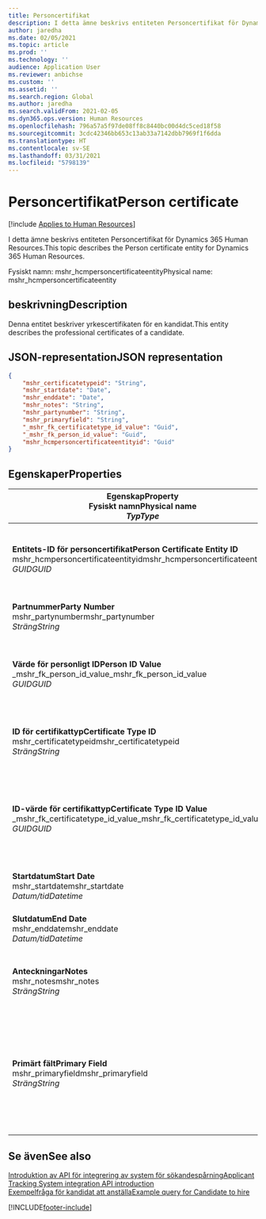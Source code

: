 ```yaml
---
title: Personcertifikat
description: I detta ämne beskrivs entiteten Personcertifikat för Dynamics 365 Human Resources.
author: jaredha
ms.date: 02/05/2021
ms.topic: article
ms.prod: ''
ms.technology: ''
audience: Application User
ms.reviewer: anbichse
ms.custom: ''
ms.assetid: ''
ms.search.region: Global
ms.author: jaredha
ms.search.validFrom: 2021-02-05
ms.dyn365.ops.version: Human Resources
ms.openlocfilehash: 796a57a5f97de08ff8c8440bc00d4dc5ced18f58
ms.sourcegitcommit: 3cdc42346bb653c13ab33a7142dbb7969f1f6dda
ms.translationtype: HT
ms.contentlocale: sv-SE
ms.lasthandoff: 03/31/2021
ms.locfileid: "5798139"
---
```

# <a name="person-certificate"></a><span data-ttu-id="e4e58-103">Personcertifikat</span><span class="sxs-lookup"><span data-stu-id="e4e58-103">Person certificate</span></span>

[!include [Applies to Human Resources](../includes/applies-to-hr.md)]

<span data-ttu-id="e4e58-104">I detta ämne beskrivs entiteten Personcertifikat för Dynamics 365 Human Resources.</span><span class="sxs-lookup"><span data-stu-id="e4e58-104">This topic describes the Person certificate entity for Dynamics 365 Human Resources.</span></span>

<span data-ttu-id="e4e58-105">Fysiskt namn: mshr_hcmpersoncertificateentity</span><span class="sxs-lookup"><span data-stu-id="e4e58-105">Physical name: mshr_hcmpersoncertificateentity</span></span>

## <a name="description"></a><span data-ttu-id="e4e58-106">beskrivning</span><span class="sxs-lookup"><span data-stu-id="e4e58-106">Description</span></span>

<span data-ttu-id="e4e58-107">Denna entitet beskriver yrkescertifikaten för en kandidat.</span><span class="sxs-lookup"><span data-stu-id="e4e58-107">This entity describes the professional certificates of a candidate.</span></span>

## <a name="json-representation"></a><span data-ttu-id="e4e58-108">JSON-representation</span><span class="sxs-lookup"><span data-stu-id="e4e58-108">JSON representation</span></span>

```json
{
    "mshr_certificatetypeid": "String",
    "mshr_startdate": "Date",
    "mshr_enddate": "Date",
    "mshr_notes": "String",
    "mshr_partynumber": "String",
    "mshr_primaryfield": "String",
    "_mshr_fk_certificatetype_id_value": "Guid",
    "_mshr_fk_person_id_value": "Guid",
    "mshr_hcmpersoncertificateentityid": "Guid"
}
```

## <a name="properties"></a><span data-ttu-id="e4e58-109">Egenskaper</span><span class="sxs-lookup"><span data-stu-id="e4e58-109">Properties</span></span>

| <span data-ttu-id="e4e58-110">Egenskap</span><span class="sxs-lookup"><span data-stu-id="e4e58-110">Property</span></span><br><span data-ttu-id="e4e58-111">**Fysiskt namn**</span><span class="sxs-lookup"><span data-stu-id="e4e58-111">**Physical name**</span></span><br><span data-ttu-id="e4e58-112">**_Typ_**</span><span class="sxs-lookup"><span data-stu-id="e4e58-112">**_Type_**</span></span> | <span data-ttu-id="e4e58-113">Använd</span><span class="sxs-lookup"><span data-stu-id="e4e58-113">Use</span></span> | <span data-ttu-id="e4e58-114">beskrivning</span><span class="sxs-lookup"><span data-stu-id="e4e58-114">Description</span></span> |
| --- | --- | --- |
| <span data-ttu-id="e4e58-115">**Entitets-ID för personcertifikat**</span><span class="sxs-lookup"><span data-stu-id="e4e58-115">**Person Certificate Entity ID**</span></span><br><span data-ttu-id="e4e58-116">mshr_hcmpersoncertificateentityid</span><span class="sxs-lookup"><span data-stu-id="e4e58-116">mshr_hcmpersoncertificateentityid</span></span><br><span data-ttu-id="e4e58-117">*GUID*</span><span class="sxs-lookup"><span data-stu-id="e4e58-117">*GUID*</span></span> | <span data-ttu-id="e4e58-118">Skrivskydd</span><span class="sxs-lookup"><span data-stu-id="e4e58-118">Read-only</span></span><br><span data-ttu-id="e4e58-119">Obligatoriskt</span><span class="sxs-lookup"><span data-stu-id="e4e58-119">Required</span></span> | <span data-ttu-id="e4e58-120">Systemgenererad, unik identifierare för entitetsposten för personcertifikat.</span><span class="sxs-lookup"><span data-stu-id="e4e58-120">System-generated unique identifier for the person certificate entity record.</span></span> |
| <span data-ttu-id="e4e58-121">**Partnummer**</span><span class="sxs-lookup"><span data-stu-id="e4e58-121">**Party Number**</span></span><br><span data-ttu-id="e4e58-122">mshr_partynumber</span><span class="sxs-lookup"><span data-stu-id="e4e58-122">mshr_partynumber</span></span><br><span data-ttu-id="e4e58-123">*Sträng*</span><span class="sxs-lookup"><span data-stu-id="e4e58-123">*String*</span></span> | <span data-ttu-id="e4e58-124">Skrivskydd</span><span class="sxs-lookup"><span data-stu-id="e4e58-124">Read/write</span></span><br><span data-ttu-id="e4e58-125">Obligatoriskt</span><span class="sxs-lookup"><span data-stu-id="e4e58-125">Required</span></span> | <span data-ttu-id="e4e58-126">Part-/person-ID för kandidaten.</span><span class="sxs-lookup"><span data-stu-id="e4e58-126">The party (person) ID of the candidate.</span></span> |
| <span data-ttu-id="e4e58-127">**Värde för personligt ID**</span><span class="sxs-lookup"><span data-stu-id="e4e58-127">**Person ID Value**</span></span><br><span data-ttu-id="e4e58-128">_mshr_fk_person_id_value</span><span class="sxs-lookup"><span data-stu-id="e4e58-128">_mshr_fk_person_id_value</span></span><br><span data-ttu-id="e4e58-129">*GUID*</span><span class="sxs-lookup"><span data-stu-id="e4e58-129">*GUID*</span></span> | <span data-ttu-id="e4e58-130">Skrivskydd</span><span class="sxs-lookup"><span data-stu-id="e4e58-130">Read-only</span></span><br><span data-ttu-id="e4e58-131">Obligatoriskt</span><span class="sxs-lookup"><span data-stu-id="e4e58-131">Required</span></span><br><span data-ttu-id="e4e58-132">Sekundärnyckel: mshr_dirpersonentityid för mshr_dirpersonentity</span><span class="sxs-lookup"><span data-stu-id="e4e58-132">Foreign key: mshr_dirpersonentityid of mshr_dirpersonentity</span></span> | <span data-ttu-id="e4e58-133">Den systemgenererade, unika identifieraren för entitetsposten för parten (personen).</span><span class="sxs-lookup"><span data-stu-id="e4e58-133">The system-generated identifier of the party (person) entity record.</span></span> |
| <span data-ttu-id="e4e58-134">**ID för certifikattyp**</span><span class="sxs-lookup"><span data-stu-id="e4e58-134">**Certificate Type ID**</span></span><br><span data-ttu-id="e4e58-135">mshr_certificatetypeid</span><span class="sxs-lookup"><span data-stu-id="e4e58-135">mshr_certificatetypeid</span></span><br><span data-ttu-id="e4e58-136">*Sträng*</span><span class="sxs-lookup"><span data-stu-id="e4e58-136">*String*</span></span> | <span data-ttu-id="e4e58-137">Skrivskydd</span><span class="sxs-lookup"><span data-stu-id="e4e58-137">Read/write</span></span><br><span data-ttu-id="e4e58-138">Obligatoriskt</span><span class="sxs-lookup"><span data-stu-id="e4e58-138">Required</span></span> |  <span data-ttu-id="e4e58-139">Identifieraren för den certifikattyp som angetts i Personal.</span><span class="sxs-lookup"><span data-stu-id="e4e58-139">The identifier of the certificate type defined in Human Resources.</span></span> |
| <span data-ttu-id="e4e58-140">**ID-värde för certifikattyp**</span><span class="sxs-lookup"><span data-stu-id="e4e58-140">**Certificate Type ID Value**</span></span><br><span data-ttu-id="e4e58-141">_mshr_fk_certificatetype_id_value</span><span class="sxs-lookup"><span data-stu-id="e4e58-141">_mshr_fk_certificatetype_id_value</span></span><br><span data-ttu-id="e4e58-142">*GUID*</span><span class="sxs-lookup"><span data-stu-id="e4e58-142">*GUID*</span></span> | <span data-ttu-id="e4e58-143">Skrivskydd</span><span class="sxs-lookup"><span data-stu-id="e4e58-143">Read-only</span></span><br><span data-ttu-id="e4e58-144">Obligatoriskt</span><span class="sxs-lookup"><span data-stu-id="e4e58-144">Required</span></span><br><span data-ttu-id="e4e58-145">Sekundärnyckel mshr_hcmcertificatetypeentityid för mshr_hcmcertificatetypeentity</span><span class="sxs-lookup"><span data-stu-id="e4e58-145">Foreign key: mshr_hcmcertificatetypeentityid of mshr_hcmcertificatetypeentity</span></span> | <span data-ttu-id="e4e58-146">Systemgenererad, unik identifierare för certifikattypen i den associerade entiteten.</span><span class="sxs-lookup"><span data-stu-id="e4e58-146">System-generated unique identifier of the certificate type in the associated entity.</span></span> |
| <span data-ttu-id="e4e58-147">**Startdatum**</span><span class="sxs-lookup"><span data-stu-id="e4e58-147">**Start Date**</span></span><br><span data-ttu-id="e4e58-148">mshr_startdate</span><span class="sxs-lookup"><span data-stu-id="e4e58-148">mshr_startdate</span></span><br><span data-ttu-id="e4e58-149">*Datum/tid*</span><span class="sxs-lookup"><span data-stu-id="e4e58-149">*Datetime*</span></span> | <span data-ttu-id="e4e58-150">Skrivskydd</span><span class="sxs-lookup"><span data-stu-id="e4e58-150">Read/write</span></span><br><span data-ttu-id="e4e58-151">Obligatoriskt</span><span class="sxs-lookup"><span data-stu-id="e4e58-151">Required</span></span> | <span data-ttu-id="e4e58-152">Det datum då certifikatet utfärdades.</span><span class="sxs-lookup"><span data-stu-id="e4e58-152">The date at which the certificate was issued.</span></span> |
| <span data-ttu-id="e4e58-153">**Slutdatum**</span><span class="sxs-lookup"><span data-stu-id="e4e58-153">**End Date**</span></span><br><span data-ttu-id="e4e58-154">mshr_enddate</span><span class="sxs-lookup"><span data-stu-id="e4e58-154">mshr_enddate</span></span><br><span data-ttu-id="e4e58-155">*Datum/tid*</span><span class="sxs-lookup"><span data-stu-id="e4e58-155">*Datetime*</span></span> | <span data-ttu-id="e4e58-156">Skrivskydd</span><span class="sxs-lookup"><span data-stu-id="e4e58-156">Read/write</span></span><br><span data-ttu-id="e4e58-157">Valfritt</span><span class="sxs-lookup"><span data-stu-id="e4e58-157">Optional</span></span> | <span data-ttu-id="e4e58-158">Det datum då certifikatet löper ut.</span><span class="sxs-lookup"><span data-stu-id="e4e58-158">The date at which the certificate will expire.</span></span> |
| <span data-ttu-id="e4e58-159">**Anteckningar**</span><span class="sxs-lookup"><span data-stu-id="e4e58-159">**Notes**</span></span><br><span data-ttu-id="e4e58-160">mshr_notes</span><span class="sxs-lookup"><span data-stu-id="e4e58-160">mshr_notes</span></span><br><span data-ttu-id="e4e58-161">*Sträng*</span><span class="sxs-lookup"><span data-stu-id="e4e58-161">*String*</span></span> | <span data-ttu-id="e4e58-162">Skrivskydd</span><span class="sxs-lookup"><span data-stu-id="e4e58-162">Read/write</span></span><br><span data-ttu-id="e4e58-163">Valfritt</span><span class="sxs-lookup"><span data-stu-id="e4e58-163">Optional</span></span> | <span data-ttu-id="e4e58-164">Anteckningar att användas av anställande chefer och rekryterare.</span><span class="sxs-lookup"><span data-stu-id="e4e58-164">Notes for use by hiring managers and recruiters.</span></span> |
| <span data-ttu-id="e4e58-165">**Primärt fält**</span><span class="sxs-lookup"><span data-stu-id="e4e58-165">**Primary Field**</span></span><br><span data-ttu-id="e4e58-166">mshr_primaryfield</span><span class="sxs-lookup"><span data-stu-id="e4e58-166">mshr_primaryfield</span></span><br><span data-ttu-id="e4e58-167">*Sträng*</span><span class="sxs-lookup"><span data-stu-id="e4e58-167">*String*</span></span> | <span data-ttu-id="e4e58-168">Skrivskydd</span><span class="sxs-lookup"><span data-stu-id="e4e58-168">Read-only</span></span><br><span data-ttu-id="e4e58-169">Obligatoriskt</span><span class="sxs-lookup"><span data-stu-id="e4e58-169">Required</span></span> |  <span data-ttu-id="e4e58-170">Fält som används som identifierare för entitetsposten.</span><span class="sxs-lookup"><span data-stu-id="e4e58-170">Field to be used as an identifier of the entity record.</span></span> <span data-ttu-id="e4e58-171">Kombination av partnummer, ID för certifikattyp samt startdatum.</span><span class="sxs-lookup"><span data-stu-id="e4e58-171">Combination of party number, certificate type ID, and start date.</span></span> |

## <a name="see-also"></a><span data-ttu-id="e4e58-172">Se även</span><span class="sxs-lookup"><span data-stu-id="e4e58-172">See also</span></span>

[<span data-ttu-id="e4e58-173">Introduktion av API för integrering av system för sökandespårning</span><span class="sxs-lookup"><span data-stu-id="e4e58-173">Applicant Tracking System integration API introduction</span></span>](hr-admin-integration-ats-api-introduction.md)<br>
[<span data-ttu-id="e4e58-174">Exempelfråga för kandidat att anställa</span><span class="sxs-lookup"><span data-stu-id="e4e58-174">Example query for Candidate to hire</span></span>](hr-admin-integration-ats-api-candidate-to-hire-example-query.md)



[!INCLUDE[footer-include](../includes/footer-banner.md)]
